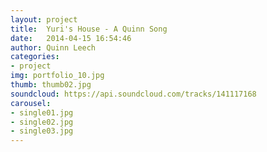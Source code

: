 ```yaml
---
layout: project
title:  Yuri's House - A Quinn Song
date:   2014-04-15 16:54:46
author: Quinn Leech
categories:
- project
img: portfolio_10.jpg
thumb: thumb02.jpg
soundcloud: https://api.soundcloud.com/tracks/141117168
carousel:
- single01.jpg
- single02.jpg
- single03.jpg
---
```


